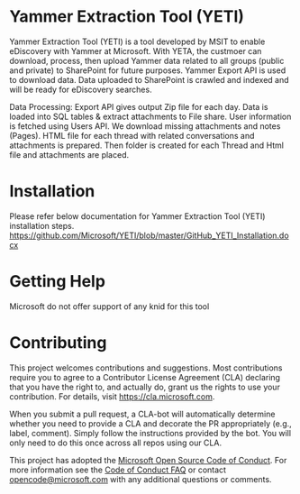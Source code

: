 
# Yammer Extraction Tool (YETI)

Yammer Extraction Tool (YETI) is a tool developed by MSIT to enable eDiscovery with Yammer at Microsoft. With YETA, the custmoer can download, process, then upload Yammer data related to all groups (public and private) to SharePoint for future purposes. Yammer Export API is used to download data. Data uploaded to SharePoint is crawled and indexed and will be ready for eDiscovery searches. 

Data Processing:
Export API gives output Zip file for each day. Data is loaded into SQL tables & extract attachments to File share. User information is fetched using Users API. We download missing attachments and notes (Pages). HTML file for each thread with related conversations and attachments is prepared. Then folder is created for each Thread and Html file and attachments are placed.


# Installation

Please refer below documentation for Yammer Extraction Tool (YETI) installation steps.
https://github.com/Microsoft/YETI/blob/master/GitHub_YETI_Installation.docx


# Getting Help
Microsoft do not offer support of any knid for this tool


# Contributing

This project welcomes contributions and suggestions.  Most contributions require you to agree to a
Contributor License Agreement (CLA) declaring that you have the right to, and actually do, grant us
the rights to use your contribution. For details, visit https://cla.microsoft.com.

When you submit a pull request, a CLA-bot will automatically determine whether you need to provide
a CLA and decorate the PR appropriately (e.g., label, comment). Simply follow the instructions
provided by the bot. You will only need to do this once across all repos using our CLA.

This project has adopted the [Microsoft Open Source Code of Conduct](https://opensource.microsoft.com/codeofconduct/).
For more information see the [Code of Conduct FAQ](https://opensource.microsoft.com/codeofconduct/faq/) or
contact [opencode@microsoft.com](mailto:opencode@microsoft.com) with any additional questions or comments.



